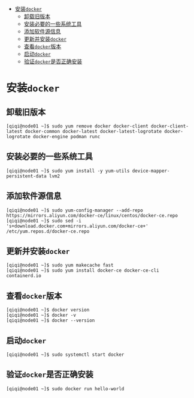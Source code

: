 - [安装`docker`](#安装docker)
  - [卸载旧版本](#卸载旧版本)
  - [安装必要的一些系统工具](#安装必要的一些系统工具)
  - [添加软件源信息](#添加软件源信息)
  - [更新并安装`docker`](#更新并安装docker)
  - [查看`docker`版本](#查看docker版本)
  - [启动`docker`](#启动docker)
  - [验证`docker`是否正确安装](#验证docker是否正确安装)

# 安装`docker`

## 卸载旧版本

```shell
[qiqi@node01 ~]$ sudo yum remove docker docker-client docker-client-latest docker-common docker-latest docker-latest-logrotate docker-logrotate docker-engine podman runc
```

## 安装必要的一些系统工具

```shell
[qiqi@node01 ~]$ sudo yum install -y yum-utils device-mapper-persistent-data lvm2
```

## 添加软件源信息

```shell
[qiqi@node01 ~]$ sudo yum-config-manager --add-repo https://mirrors.aliyun.com/docker-ce/linux/centos/docker-ce.repo
[qiqi@node01 ~]$ sudo sed -i 's+download.docker.com+mirrors.aliyun.com/docker-ce+' /etc/yum.repos.d/docker-ce.repo
```

## 更新并安装`docker`

```shell
[qiqi@node01 ~]$ sudo yum makecache fast
[qiqi@node01 ~]$ sudo yum install docker-ce docker-ce-cli containerd.io
```

## 查看`docker`版本

```shell
[qiqi@node01 ~]$ docker version
[qiqi@node01 ~]$ docker -v
[qiqi@node01 ~]$ docker --version
```

## 启动`docker`

```shell
[qiqi@node01 ~]$ sudo systemctl start docker
```

## 验证`docker`是否正确安装

```shell
[qiqi@node01 ~]$ sudo docker run hello-world
```